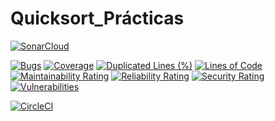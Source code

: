 # Quicksort_Prácticas


[![SonarCloud](https://sonarcloud.io/images/project_badges/sonarcloud-white.svg)](https://sonarcloud.io/summary/new_code?id=alu0101203942_Quicksort_Pr-cticas)

[![Bugs](https://sonarcloud.io/api/project_badges/measure?project=alu0101203942_Quicksort_Pr-cticas&metric=bugs)](https://sonarcloud.io/summary/new_code?id=alu0101203942_Quicksort_Pr-cticas)
[![Coverage](https://sonarcloud.io/api/project_badges/measure?project=alu0101203942_Quicksort_Pr-cticas&metric=coverage)](https://sonarcloud.io/summary/new_code?id=alu0101203942_Quicksort_Pr-cticas)
[![Duplicated Lines (%)](https://sonarcloud.io/api/project_badges/measure?project=alu0101203942_Quicksort_Pr-cticas&metric=duplicated_lines_density)](https://sonarcloud.io/summary/new_code?id=alu0101203942_Quicksort_Pr-cticas)
[![Lines of Code](https://sonarcloud.io/api/project_badges/measure?project=alu0101203942_Quicksort_Pr-cticas&metric=ncloc)](https://sonarcloud.io/summary/new_code?id=alu0101203942_Quicksort_Pr-cticas)
[![Maintainability Rating](https://sonarcloud.io/api/project_badges/measure?project=alu0101203942_Quicksort_Pr-cticas&metric=sqale_rating)](https://sonarcloud.io/summary/new_code?id=alu0101203942_Quicksort_Pr-cticas)
[![Reliability Rating](https://sonarcloud.io/api/project_badges/measure?project=alu0101203942_Quicksort_Pr-cticas&metric=reliability_rating)](https://sonarcloud.io/summary/new_code?id=alu0101203942_Quicksort_Pr-cticas)
[![Security Rating](https://sonarcloud.io/api/project_badges/measure?project=alu0101203942_Quicksort_Pr-cticas&metric=security_rating)](https://sonarcloud.io/summary/new_code?id=alu0101203942_Quicksort_Pr-cticas)
[![Vulnerabilities](https://sonarcloud.io/api/project_badges/measure?project=alu0101203942_Quicksort_Pr-cticas&metric=vulnerabilities)](https://sonarcloud.io/summary/new_code?id=alu0101203942_Quicksort_Pr-cticas)



[![CircleCI](https://circleci.com/gh/alu0101203942/Quicksort_Pr-cticas/tree/main.svg?style=svg)](https://circleci.com/gh/alu0101203942/Quicksort_Pr-cticas/tree/main)